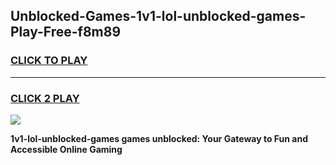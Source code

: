 
## Unblocked-Games-1v1-lol-unblocked-games-Play-Free-f8m89
<h3>
<a href="https://premium76.site?title=1v1-lol-unblocked-games&ref=18A1">CLICK TO PLAY</a></h3>
<hr>

<h3>
<a href="https://premium76.site?title=1v1-lol-unblocked-games&ref=18A1">CLICK 2 PLAY</a>
  
</h3>

<a href="https://premium76.site?title=1v1-lol-unblocked-games&ref=18A1"><img src="https://clearcache.store/games.png"></a>


**1v1-lol-unblocked-games games unblocked: Your Gateway to Fun and Accessible Online Gaming**
